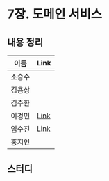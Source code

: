 # 7장. 도메인 서비스

## 내용 정리

|  이름   | Link  |
|:-----:|:------|
|  소승수  |       |
|  김용상  |       | 
|  김주환  |       |
|  이경민  | [Link](https://velog.io/@tidavid1/DDD-START-7%EC%9E%A5-%EB%8F%84%EB%A9%94%EC%9D%B8-%EC%84%9C%EB%B9%84%EC%8A%A4) |
|  임수진  | [Link](https://blog.naver.com/sjlim1999/223289542285)      |
|  홍지인  |       |

## 스터디
> 
